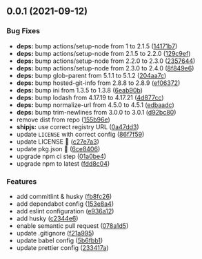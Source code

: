 ## 0.0.1 (2021-09-12)


### Bug Fixes

* **deps:** bump actions/setup-node from 1 to 2.1.5 ([14171b7](https://github.com/vinayakkulkarni/map-promisified/commit/14171b704db824632a4390505bfead937e30e5a2))
* **deps:** bump actions/setup-node from 2.1.5 to 2.2.0 ([129c9ef](https://github.com/vinayakkulkarni/map-promisified/commit/129c9ef81a4766ef01bd4f2ed69b6e6805aea6fd))
* **deps:** bump actions/setup-node from 2.2.0 to 2.3.0 ([2357644](https://github.com/vinayakkulkarni/map-promisified/commit/2357644fdf1bff950d1fefe9655bcf71aa86e6da))
* **deps:** bump actions/setup-node from 2.3.0 to 2.4.0 ([8f849e6](https://github.com/vinayakkulkarni/map-promisified/commit/8f849e6ce5befda1e328ef88705054bc2e9cd141))
* **deps:** bump glob-parent from 5.1.1 to 5.1.2 ([204aa7c](https://github.com/vinayakkulkarni/map-promisified/commit/204aa7c3e7944660f61ce48094e2260f852730ea))
* **deps:** bump hosted-git-info from 2.8.8 to 2.8.9 ([ef06372](https://github.com/vinayakkulkarni/map-promisified/commit/ef063721c2a5b568b9add76d4cda494313eca788))
* **deps:** bump ini from 1.3.5 to 1.3.8 ([6eab90b](https://github.com/vinayakkulkarni/map-promisified/commit/6eab90b20c131bda296dbb85d43a8034d458f43c))
* **deps:** bump lodash from 4.17.19 to 4.17.21 ([4d877cc](https://github.com/vinayakkulkarni/map-promisified/commit/4d877ccd1968602cffaeaf29d383ae9ede53db6e))
* **deps:** bump normalize-url from 4.5.0 to 4.5.1 ([edbaadc](https://github.com/vinayakkulkarni/map-promisified/commit/edbaadcc21ccf7b9d5328229e5a6103d5458f821))
* **deps:** bump trim-newlines from 3.0.0 to 3.0.1 ([d92bc80](https://github.com/vinayakkulkarni/map-promisified/commit/d92bc803312c67d457c03e26abf85717d14c9387))
* remove dist from repo ([155b96e](https://github.com/vinayakkulkarni/map-promisified/commit/155b96e9906827a089d679f6c3af944dd776948a))
* **shipjs:** use correct registry URL ([0a47dd3](https://github.com/vinayakkulkarni/map-promisified/commit/0a47dd3c294fba263010b1916ea77e3cc3c3c091))
* update `LICENSE` with correct config ([86f7f59](https://github.com/vinayakkulkarni/map-promisified/commit/86f7f59bbe83e1e0dd4e5f311200755bc3556b9d))
* update LICENSE 🤙 ([c27e7a3](https://github.com/vinayakkulkarni/map-promisified/commit/c27e7a307716143f9c7729fc840b44b4d2ed0854))
* update pkg.json 🧪 ([6ce8406](https://github.com/vinayakkulkarni/map-promisified/commit/6ce8406c69b126a96bf508c9e1b19758d4fceea5))
* upgrade npm ci step ([01a0be4](https://github.com/vinayakkulkarni/map-promisified/commit/01a0be462aa74be435db492838a81818bcd74e33))
* upgrade npm to latest ([fdd8c04](https://github.com/vinayakkulkarni/map-promisified/commit/fdd8c0425060448138ac788e3d1276afaaacf09a))


### Features

* add commitlint & husky ([fb8fc26](https://github.com/vinayakkulkarni/map-promisified/commit/fb8fc2676dcdc71337fc10c64cea3921fcc48935))
* add dependabot config ([153e8a4](https://github.com/vinayakkulkarni/map-promisified/commit/153e8a46f0988921ec4ff17eba12081f34c2b1e7))
* add eslint configuration ([e936a12](https://github.com/vinayakkulkarni/map-promisified/commit/e936a12bdbf93d6f059ae2946a2ccd724da96e56))
* add husky ([c2344e6](https://github.com/vinayakkulkarni/map-promisified/commit/c2344e6e63be189f2a3d37a6aa2789a9081a0adc))
* enable semantic pull request ([078a1d5](https://github.com/vinayakkulkarni/map-promisified/commit/078a1d552e340b9e52fb88138e7cdce61932598c))
* update .gitignore ([f21a995](https://github.com/vinayakkulkarni/map-promisified/commit/f21a99518133c58428284406052c85a273ff70a9))
* update babel config ([5b6fbb1](https://github.com/vinayakkulkarni/map-promisified/commit/5b6fbb18cb80536d60f3a6647dd7d8badff3bb38))
* update prettier config ([233417a](https://github.com/vinayakkulkarni/map-promisified/commit/233417a0d63cbfe3428884aa479ca8d958b8b92f))



